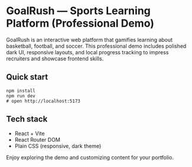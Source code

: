 # GoalRush — Sports Learning Platform (Professional Demo)

GoalRush is an interactive web platform that gamifies learning about basketball, football, and soccer. This professional demo includes polished dark UI, responsive layouts, and local progress tracking to impress recruiters and showcase frontend skills.

## Quick start
```
npm install
npm run dev
# open http://localhost:5173
```

## Tech stack
- React + Vite
- React Router DOM
- Plain CSS (responsive, dark theme)

Enjoy exploring the demo and customizing content for your portfolio.
